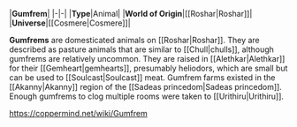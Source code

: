 |**Gumfrem**|
|-|-|
|**Type**|Animal|
|**World of Origin**|[[Roshar\|Roshar]]|
|**Universe**|[[Cosmere\|Cosmere]]|

**Gumfrems** are domesticated animals on [[Roshar\|Roshar]]. They are described as pasture animals that are similar to [[Chull\|chulls]], although gumfrems are relatively uncommon. They are raised in [[Alethkar\|Alethkar]] for their [[Gemheart\|gemhearts]], presumably heliodors, which are small but can be used to [[Soulcast\|Soulcast]] meat.
Gumfrem farms existed in the [[Akanny\|Akanny]] region of the [[Sadeas princedom\|Sadeas princedom]]. Enough gumfrems to clog multiple rooms were taken to [[Urithiru\|Urithiru]].



https://coppermind.net/wiki/Gumfrem